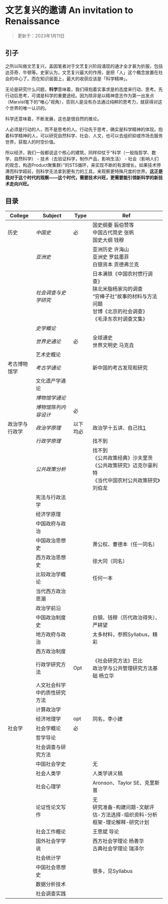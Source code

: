 # 文艺复兴的邀请 An invitation to Renaissance

> 更新于：2023年1月11日

## 引子
之所以叫做文艺复兴，盖因笔者对于文艺复兴阶段涌现的通才全才甚为折服，包括达芬奇、牛顿等。史家认为，文艺复兴最大的作用，是把「人」这个概念放置在社会的中心了。而在知识层面上，最大的收获应该是「科学精神」。

无论是研究什么问题，**科学**意味着，我们得抱着实事求是的态度来行动、思考。先行动后思考，可谓是科学的重要途经。因为除非是以精神意志作为第一出发点（Marxist笔下的“唯心”视角），否则人是没有办法通过纯粹的思考力，就获得对这个世界的唯一认识的。

科学还意味着，不断发展，这也是很自然的推论。

人必须是行动的人，而不是思考的人。行动先于思考，确实是科学精神的体现。抱着科学精神的人，可以研究自然科学、社会、人文，也可以去组织抑或市场去服务世界，获取人的时空价值。

所以经济，我们一般都说这个核心的建筑，同样仰仗于“科学（一般指哲学、数学、自然科学） - 技术（去验证科学，制作产品，影响生活） - 社会（影响人们的观念，构造Product聚集群）”的STS循环，来实现不断的有源增长。如果技术停滞而科学超前，则科学无法拿到更有力的工具，来观察更特殊尺度的世界。**这正是我对于这个时代的观察——这个时代，需要技术兴旺，更需要能引领新科学的新技术走向兴旺。**

## 目录

|College|Subject|Type|Ref|
| --- | --- | --- | --- |
|历史|*中国史*|必|国史纲要 翦伯赞等<br>中国古代简史 张帆<br>国史大纲 钱穆|
||*亚洲史*||亚洲历史 许海山<br>亚洲史 罗兹墨菲<br>白银资本 贡德弗兰克|
||*社会调查与史学研究*||日本满铁《中国农村惯行调查》<br>陕北米脂杨家沟的调查<br>“穷棒子社”故事的材料与方法问题<br>甘博《北京的社会调查》<br>《毛泽东农村调查文集》|
||*史学概论*|||
||*世界史通论*|必|全球通史<br>世界文明史 马克垚|
||艺术史概论|||
|考古博物馆学|*考古学通论*||新中国的考古发现和研究|
||文化遗产学通论|||
||*博物馆学通论*|||
||*博物馆陈列内容设计*|必||
|政治学与行政学|*政治学原理*|以下均必|政治学十五讲、自己找[1](https://book.douban.com/subject/1233267/) |
||*行政学原理*||找不到|
||*公共政策分析*||找不到<br>《公共政策经典》沙夫里茨<br>《公共政策研究》迈克尔豪利特<br>《当代中国农村公共政策研究》刘伯龙|
||宪法与行政法学|||
||经济学原理|||
||中国政府与政治|||
||中国政治思想史||萧公权、曹德本（任一同名）|
||西方政治思想史||徐大同（同名）|
||比较政治学概论||任何一本|
||当代西方政治思潮|||
||政治学前沿|||
||中国政治制度史||白钢、钱穆（历代政治得失）、严耕望|
||地方政府与政治||太多材料，参照Syllabus，精彩|
||西方政治制度|||
||行政学研究方法|Opt|《社会研究方法》巴比<br>政治学与公共管理研究方法基础 杨立华|
||人文社会科学中的质性研究方法|||
||计算政治学|||
||经济地理学|opt|同名，李小建|
|社会学|社会学概论|必||
||哲学导论|||
||社会调查与研究方法|||
||中国社会学史||无|
||社会人类学||人类学讲义稿|
||社会心理学||Aronson、Taylor SE、克里斯普|
||论证性论文写作||无<br>研究准备-构建问题-文献评估-方法选择-组织资料-分析框架-理论解释-研究计划|
||社会工作概论||王思斌 导论|
||国外社会学学说||西方社会学理论 杨善华<br>古典社会学理论 瑞泽尔|
||社会统计学|||
||中国社会思想史||很多，见Syllabus|
||数据分析技术|||
||社会调查实践|||
